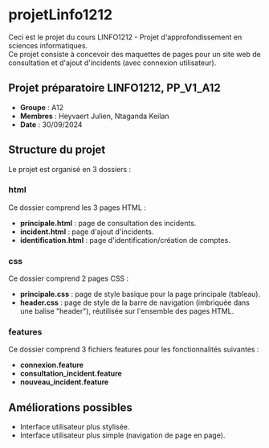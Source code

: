 # projetLinfo1212

Ceci est le projet du cours LINFO1212 - Projet d'approfondissement en sciences informatiques.  
Ce projet consiste à concevoir des maquettes de pages pour un site web de consultation et d'ajout d'incidents (avec connexion utilisateur).

## Projet préparatoire LINFO1212, PP_V1_A12

- **Groupe** : A12  
- **Membres** : Heyvaert Julien, Ntaganda Keilan  
- **Date** : 30/09/2024  

## Structure du projet

Le projet est organisé en 3 dossiers :

### html

Ce dossier comprend les 3 pages HTML :
- **principale.html** : page de consultation des incidents.
- **incident.html** : page d'ajout d'incidents.
- **identification.html** : page d'identification/création de comptes.

### css

Ce dossier comprend 2 pages CSS :
- **principale.css** : page de style basique pour la page principale (tableau).
- **header.css** : page de style de la barre de navigation (imbriquée dans une balise "header"), réutilisée sur l'ensemble des pages HTML.  

### features

Ce dossier comprend 3 fichiers features pour les fonctionnalités suivantes :
- **connexion.feature**  
- **consultation_incident.feature**  
- **nouveau_incident.feature**  

## Améliorations possibles

- Interface utilisateur plus stylisée.  
- Interface utilisateur plus simple (navigation de page en page).